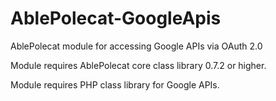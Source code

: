 # AblePolecat-GoogleApis

AblePolecat module for accessing Google APIs via OAuth 2.0

Module requires AblePolecat core class library 0.7.2 or higher.

Module requires PHP class library for Google APIs.
